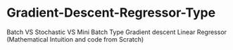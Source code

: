 # Gradient-Descent-Regressor-Type
Batch VS Stochastic VS Mini Batch  Type Gradient descent Linear Regressor (Mathematical Intuition and code from Scratch)
